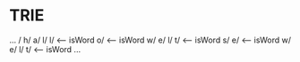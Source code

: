 # TRIE

...
/
    h/
        a/
            l/
                l/ <-- isWord
                    o/ <-- isWord
                        w/
                            e/
                                l/
                                    t/ <-- isWord
            s/
                e/ <-- isWord
    w/
        e/
            l/
                t/ <-- isWord
...
